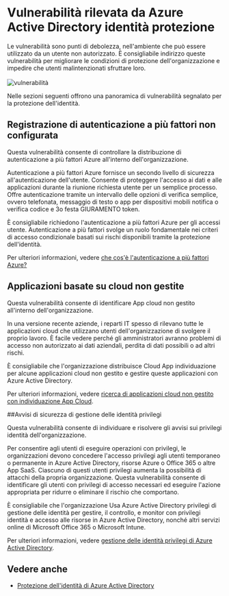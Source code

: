 <properties
    pageTitle="Vulnerabilità rilevata da Azure Active Directory identità protezione | Microsoft Azure"
    description="Panoramica dei problemi rilevati da Azure Active Directory identità protezione."
    services="active-directory"
    keywords="protezione dell'identità di Azure active directory, individuazione app cloud, la gestione applicazioni, sicurezza, rischio, il livello di rischio, vulnerabilità, criteri di sicurezza"
    documentationCenter=""
    authors="markusvi"
    manager="femila"
    editor=""/>

<tags
    ms.service="active-directory"
    ms.workload="identity"
    ms.tgt_pltfrm="na"
    ms.devlang="na"
    ms.topic="article"
    ms.date="08/22/2016"
    ms.author="markvi"/>

# <a name="vulnerabilities-detected-by-azure-active-directory-identity-protection"></a>Vulnerabilità rilevata da Azure Active Directory identità protezione 

Le vulnerabilità sono punti di debolezza, nell'ambiente che può essere utilizzato da un utente non autorizzato. È consigliabile indirizzo queste vulnerabilità per migliorare le condizioni di protezione dell'organizzazione e impedire che utenti malintenzionati sfruttare loro.
<br><br>
![vulnerabilità](./media/active-directory-identityprotection-vulnerabilities/101.png "vulnerabilities")
<br>

Nelle sezioni seguenti offrono una panoramica di vulnerabilità segnalato per la protezione dell'identità.

## <a name="multi-factor-authentication-registration-not-configured"></a>Registrazione di autenticazione a più fattori non configurata 

Questa vulnerabilità consente di controllare la distribuzione di autenticazione a più fattori Azure all'interno dell'organizzazione. 

Autenticazione a più fattori Azure fornisce un secondo livello di sicurezza all'autenticazione dell'utente. Consente di proteggere l'accesso ai dati e alle applicazioni durante la riunione richiesta utente per un semplice processo. Offre autenticazione tramite un intervallo delle opzioni di verifica semplice, ovvero telefonata, messaggio di testo o app per dispositivi mobili notifica o verifica codice e 3o festa GIURAMENTO token.

È consigliabile richiedono l'autenticazione a più fattori Azure per gli accessi utente. Autenticazione a più fattori svolge un ruolo fondamentale nei criteri di accesso condizionale basati sui rischi disponibili tramite la protezione dell'identità.

Per ulteriori informazioni, vedere [che cos'è l'autenticazione a più fattori Azure?](../multi-factor-authentication/multi-factor-authentication.md)


## <a name="unmanaged-cloud-apps"></a>Applicazioni basate su cloud non gestite

Questa vulnerabilità consente di identificare App cloud non gestito all'interno dell'organizzazione.
 
In una versione recente aziende, i reparti IT spesso di rilevano tutte le applicazioni cloud che utilizzano utenti dell'organizzazione di svolgere il proprio lavoro. È facile vedere perché gli amministratori avranno problemi di accesso non autorizzato ai dati aziendali, perdita di dati possibili o ad altri rischi. 

È consigliabile che l'organizzazione distribuisce Cloud App individuazione per alcune applicazioni cloud non gestito e gestire queste applicazioni con Azure Active Directory.

Per ulteriori informazioni, vedere [ricerca di applicazioni cloud non gestito con individuazione App Cloud](active-directory-cloudappdiscovery-whatis.md).



##<a name="security-alerts-from-privileged-identity-management"></a>Avvisi di sicurezza di gestione delle identità privilegi

Questa vulnerabilità consente di individuare e risolvere gli avvisi sui privilegi identità dell'organizzazione.  

Per consentire agli utenti di eseguire operazioni con privilegi, le organizzazioni devono concedere l'accesso privilegi agli utenti temporaneo o permanente in Azure Active Directory, risorse Azure o Office 365 o altre App SaaS. Ciascuno di questi utenti privilegi aumenta la possibilità di attacchi della propria organizzazione. Questa vulnerabilità consente di identificare gli utenti con privilegi di accesso necessari ed eseguire l'azione appropriata per ridurre o eliminare il rischio che comportano. 

È consigliabile che l'organizzazione Usa Azure Active Directory privilegi di gestione delle identità per gestire, il controllo, e monitor con privilegi identità e accesso alle risorse in Azure Active Directory, nonché altri servizi online di Microsoft Office 365 o Microsoft Intune.

Per ulteriori informazioni, vedere [gestione delle identità privilegi di Azure Active Directory](active-directory-privileged-identity-management-configure.md). 



## <a name="see-also"></a>Vedere anche

 - [Protezione dell'identità di Azure Active Directory](active-directory-identityprotection.md)
